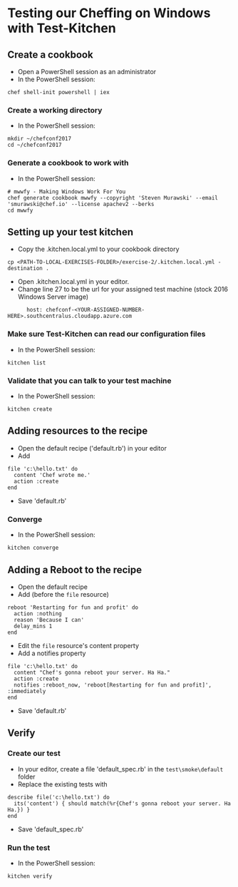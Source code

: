 # Testing our Cheffing on Windows with Test-Kitchen

## Create a cookbook

* Open a PowerShell session as an administrator
* In the PowerShell session:

```
chef shell-init powershell | iex
```

### Create a working directory

* In the PowerShell session:

```
mkdir ~/chefconf2017
cd ~/chefconf2017
```

### Generate a cookbook to work with

* In the PowerShell session:

```
# mwwfy - Making Windows Work For You
chef generate cookbook mwwfy --copyright 'Steven Murawski' --email 'smurawski@chef.io' --license apachev2 --berks
cd mwwfy
```

## Setting up your test kitchen

* Copy the .kitchen.local.yml to your cookbook directory

```
cp <PATH-TO-LOCAL-EXERCISES-FOLDER>/exercise-2/.kitchen.local.yml -destination .
```

* Open .kitchen.local.yml in your editor.
* Change line 27 to be the url for your assigned test machine (stock 2016 Windows Server image)

```
      host: chefconf-<YOUR-ASSIGNED-NUMBER-HERE>.southcentralus.cloudapp.azure.com
```

### Make sure Test-Kitchen can read our configuration files

* In the PowerShell session:

```
kitchen list
```

### Validate that you can talk to your test machine

* In the PowerShell session:

```
kitchen create
```

## Adding resources to the recipe

* Open the default recipe ('default.rb') in your editor
* Add

```
file 'c:\hello.txt' do
  content 'Chef wrote me.'
  action :create
end
```

* Save 'default.rb'

### Converge

* In the PowerShell session:

```
kitchen converge
```

## Adding a Reboot to the recipe

* Open the default recipe
* Add (before the `file` resource)

```
reboot 'Restarting for fun and profit' do
  action :nothing
  reason 'Because I can'
  delay_mins 1
end
```

* Edit the `file` resource's content property
* Add a notifies property

```
file 'c:\hello.txt' do
  content "Chef's gonna reboot your server. Ha Ha."
  action :create
  notifies :reboot_now, 'reboot[Restarting for fun and profit]', :immediately
end
```

* Save 'default.rb'

## Verify

### Create our test

* In your editor, create a file 'default_spec.rb' in the `test\smoke\default` folder
* Replace the existing tests with

```
describe file('c:\hello.txt') do
  its('content') { should match(%r{Chef's gonna reboot your server. Ha Ha.}) }
end
```

* Save 'default_spec.rb'

### Run the test

* In the PowerShell session:

```
kitchen verify
```
